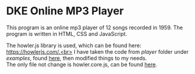 # DKE Online MP3 Player

This program is an online mp3 player of 12 songs recorded in 1959. The program is written in HTML, CSS and JavaScript. <br>

The howler.js library is used, which can be found here: https://howlerjs.com/.<br>
I have taken the code from *player* folder under *examples*, found [here](https://github.com/goldfire/howler.js/tree/master/examples/player), then modified things
to my needs. <br> The only file not change is howler.core.js, can be found [here](https://github.com/goldfire/howler.js/tree/master/src).
